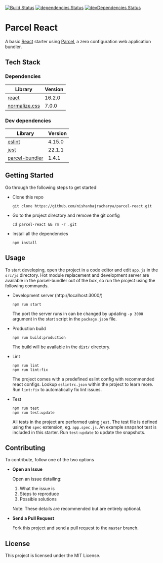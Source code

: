 [![Build Status](https://travis-ci.org/nishanbajracharya/parcel-react.svg?branch=master)](https://travis-ci.org/nishanbajracharya/parcel-react)
[![dependencies Status](https://david-dm.org/nishanbajracharya/parcel-react/status.svg)](https://david-dm.org/nishanbajracharya/parcel-react)
[![devDependencies Status](https://david-dm.org/nishanbajracharya/parcel-react/dev-status.svg)](https://david-dm.org/nishanbajracharya/parcel-react?type=dev)
# Parcel React
A basic [React](https://reactjs.org/) starter using [Parcel](https://parceljs.org/), a zero configuration web application bundler.

## Tech Stack

### Dependencies
|Library|Version|
|-------|-------|
|[react](https://reactjs.org)|16.2.0|
|[normalize.css](https://necolas.github.io/normalize.css/)|7.0.0|

### Dev dependencies
|Library|Version|
|-------|-------|
|[eslint](https://eslint.org/)|4.15.0|
|[jest](https://facebook.github.io/jest/)|22.1.1|
|[parcel-bundler](https://parceljs.org/)|1.4.1|

## Getting Started
Go through the following steps to get started

- Clone this repo

    ```shell
    git clone https://github.com/nishanbajracharya/parcel-react.git
    ```
- Go to the project directory and remove the git config

    ```shell
    cd parcel-react && rm -r .git
    ```
- Install all the dependencies
    ```shell
    npm install
    ```

## Usage
To start developing, open the project in a code editor and edit `app.js` in the `src/js` directory. Hot module replacement and development server are available in the parcel-bundler out of the box, so run the project using the following commands.

- Development server (http://localhost:3000/)

    ```shell
    npm run start
    ```
    The port the server runs in can be changed by updating `-p 3000` argument in the start script in the `package.json` file.
- Production build

    ```shell
    npm run build:production
    ```
    The build will be available in the `dist/` directory.
- Lint

    ```shell
    npm run lint
    npm run lint:fix
    ```
    The project comes with a predefined eslint config with recommended react configs. Lookup `eslintrc.json` within the project to learn more. Run `lint:fix` to automatically fix lint issues.
- Test

    ```shell
    npm run test
    npm run test:update
    ```
    All tests in the project are performed using `jest`. The test file is defined using the `spec` extension, eg. `app.spec.js`. An example snapshot test is included in this starter. Run `test:update` to update the snapshots.

## Contributing
To contribute, follow one of the two options

- **Open an Issue**

  Open an issue detailing:
  1. What the issue is
  2. Steps to reproduce
  3. Possible solutions

  Note: These details are recommended but are entirely optional.

- **Send a Pull Request**

  Fork this project and send a pull request to the `master` branch.

## License
This project is licensed under the MIT License.
